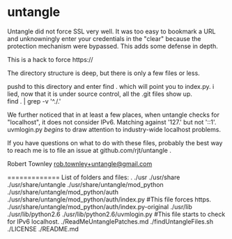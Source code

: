 untangle
========

Untangle did not force SSL very well.  It was too easy to bookmark 
a URL and unknowningly enter your credentials in the "clear"
because the protection mechanism were bypassed.  This adds some
defense in depth.

This is a hack to force https://

The directory structure is deep, but there is only a few files
or less.  

pushd to this directory and enter find .
which will point you to index.py.
i lied, now that it is under source control,
all the .git files show up.  
find . | grep -v '^\./\.'

We further noticed that in at least a few places,
when untangle checks for "localhost", it does not
consider IPv6.  Matching against '127\.' but
not '\:\:1'.  uvmlogin.py _begins_ to draw attention 
to industry-wide localhost problems. 

If you have questions on what to do with these
files, probably the best way to reach me
is to file an issue at github.com/rjt/untangle .

Robert Townley
rob.townley+untangle@gmail.com

=============
List of folders and files:
.
./usr
./usr/share
./usr/share/untangle
./usr/share/untangle/mod_python
./usr/share/untangle/mod_python/auth
./usr/share/untangle/mod_python/auth/index.py  #This file forces https.
./usr/share/untangle/mod_python/auth/index.py-original
./usr/lib
./usr/lib/python2.6
./usr/lib/python2.6/uvmlogin.py  #This file starts to check for IPv6 localhost.
./ReadMeUntanglePatches.md
./findUntangleFiles.sh
./LICENSE
./README.md
